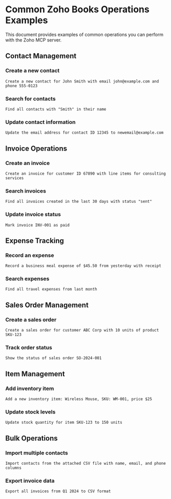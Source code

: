# Common Zoho Books Operations Examples

This document provides examples of common operations you can perform with the Zoho MCP server.

## Contact Management

### Create a new contact
```
Create a new contact for John Smith with email john@example.com and phone 555-0123
```

### Search for contacts
```
Find all contacts with "Smith" in their name
```

### Update contact information
```
Update the email address for contact ID 12345 to newemail@example.com
```

## Invoice Operations

### Create an invoice
```
Create an invoice for customer ID 67890 with line items for consulting services
```

### Search invoices
```
Find all invoices created in the last 30 days with status "sent"
```

### Update invoice status
```
Mark invoice INV-001 as paid
```

## Expense Tracking

### Record an expense
```
Record a business meal expense of $45.50 from yesterday with receipt
```

### Search expenses
```
Find all travel expenses from last month
```

## Sales Order Management

### Create a sales order
```
Create a sales order for customer ABC Corp with 10 units of product SKU-123
```

### Track order status
```
Show the status of sales order SO-2024-001
```

## Item Management

### Add inventory item
```
Add a new inventory item: Wireless Mouse, SKU: WM-001, price $25
```

### Update stock levels
```
Update stock quantity for item SKU-123 to 150 units
```

## Bulk Operations

### Import multiple contacts
```
Import contacts from the attached CSV file with name, email, and phone columns
```

### Export invoice data
```
Export all invoices from Q1 2024 to CSV format
```